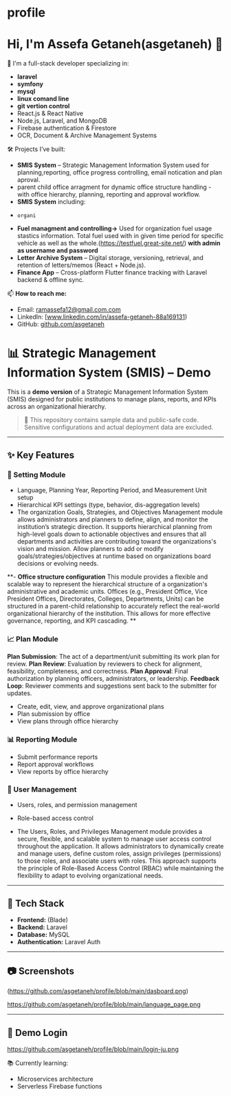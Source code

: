 # profile
# Hi, I'm Assefa Getaneh(asgetaneh) 👋

🚀 I'm a full-stack developer specializing in:
- **laravel**
- **symfony**
- **mysql**
- **linux comand line**
- **git vertion control**
- React.js & React Native
- Node.js, Laravel, and MongoDB
- Firebase authentication & Firestore
- OCR, Document & Archive Management Systems

🛠️ Projects I’ve built:
- **SMIS System** – Strategic Management Information System used for planning,reporting, office progress controlling, email notication and plan      aproval.
- parent child office arragment for dynamic office structure handling - with office hierarchy, planning, reporting and approval workflow.
- **SMIS System** including:
-     organi
- **Fuel managment and controlling->** Used for organization fuel usage stastics information. Total fuel used with in given time period for specific vehicle as well as the whole.(https://testfuel.great-site.net/) **with admin as username and password** 
- **Letter Archive System** – Digital storage, versioning, retrieval, and retention of letters/memos (React + Node.js).
- **Finance App** – Cross-platform Flutter finance tracking with Laravel backend & offline sync.

📫 **How to reach me:**
- Email: ramassefa12@gmail.com.com
- LinkedIn: [www.linkedin.com/in/assefa-getaneh-88a169131)
- GitHub: [github.com/asgetaneh](https://github.com/asgetaneh)

# 📊 Strategic Management Information System (SMIS) – Demo

This is a **demo version** of a Strategic Management Information System (SMIS) designed for public institutions to manage plans, reports, and KPIs across an organizational hierarchy.

> 🚨 This repository contains sample data and public-safe code. Sensitive configurations and actual deployment data are excluded.

---

## ✨ Key Features

### 🔧 Setting Module
- Language, Planning Year, Reporting Period, and Measurement Unit setup
- Hierarchical KPI settings (type, behavior, dis-aggregation levels)
- The organization Goals, Strategies, and Objectives Management module allows administrators
  and planners to define, align, and monitor the institution’s strategic direction. It supports
  hierarchical planning from high-level goals down to actionable objectives and ensures that all
  departments and activities are contributing toward the organizations's vision and mission. Allow
  planners to add or modify goals/strategies/objectives at runtime based on organizations board
  decisions or evolving needs.
  
**- **Office structure configuration**
This module provides a flexible and scalable way to represent the hierarchical structure of a
organization's administrative and academic units. Offices (e.g., President Office, Vice President
Offices, Directorates, Colleges, Departments, Units) can be structured in a parent-child relationship
to accurately reflect the real-world organizational hierarchy of the institution. This allows for more
effective governance, reporting, and KPI cascading.
**
### 📈 Plan Module
  **Plan Submission**: The act of a department/unit submitting its work plan for review.
  **Plan Review**: Evaluation by reviewers to check for alignment, feasibility, completeness, and
    correctness.
  **Plan Approval**: Final authorization by planning officers, administrators, or leadership.
 **Feedback Loop**: Reviewer comments and suggestions sent back to the submitter for
    updates.
- Create, edit, view, and approve organizational plans
- Plan submission by office
- View plans through office hierarchy

### 📊 Reporting Module
- Submit performance reports
- Report approval workflows
- View reports by office hierarchy

### 👥 User Management
- Users, roles, and permission management
- Role-based access control

- The Users, Roles, and Privileges Management module provides a secure, flexible, and scalable
  system to manage user access control throughout the application. It allows administrators to
  dynamically create and manage users, define custom roles, assign privileges (permissions) to those
  roles, and associate users with roles. This approach supports the principle of Role-Based Access
  Control (RBAC) while maintaining the flexibility to adapt to evolving organizational needs.

---

## 🧰 Tech Stack

- **Frontend:** (Blade)
- **Backend:**  Laravel
- **Database:**  MySQL
- **Authentication:**  Laravel Auth
---

## 📷 Screenshots

(https://github.com/asgetaneh/profile/blob/main/dasboard.png)

https://github.com/asgetaneh/profile/blob/main/language_page.png


---


## 🧪 Demo Login

https://github.com/asgetaneh/profile/blob/main/login-ju.png


📚 Currently learning:
- Microservices architecture
- Serverless Firebase functions
